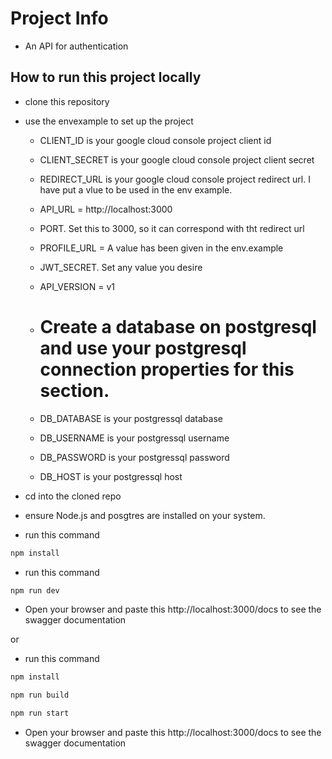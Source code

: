 # Project Info

- An API for authentication

## How to run this project locally

- clone this repository

- use the envexample to set up the project
    - CLIENT_ID is your google cloud console project client id
    - CLIENT_SECRET is your google cloud console project client secret
    - REDIRECT_URL is your google cloud console project redirect url. I have put a vlue to be used in the env example.
    - API_URL = http://localhost:3000
    - PORT. Set this to 3000, so it can correspond with tht redirect url
    - PROFILE_URL = A value has been given in the env.example
    - JWT_SECRET. Set any value you desire
    - API_VERSION = v1
    
    - # Create a database on postgresql and use your postgresql connection properties for this section.
    - DB_DATABASE is your postgressql database
    - DB_USERNAME is your postgressql username
    - DB_PASSWORD is your postgressql password
    - DB_HOST is your postgressql host

- cd into the cloned repo

- ensure Node.js and posgtres are installed on your system.

- run this command
```bash
npm install
```
- run this command
```bash
npm run dev
```

- Open your browser and paste this http://localhost:3000/docs to see the swagger documentation

or 

- run this command
```bash
npm install
```
```bash
npm run build
```
```bash
npm run start
```

- Open your browser and paste this http://localhost:3000/docs to see the swagger documentation